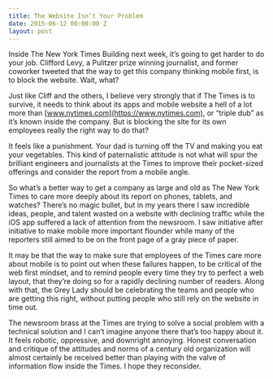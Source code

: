 ```yaml
---
title: The Website Isn’t Your Problem
date: 2015-06-12 00:00:00 Z
layout: post
---
```


Inside The New York Times Building next week, it’s going to get harder to do your job. Clifford Levy, a Pulitzer prize winning journalist, and former coworker tweeted that the way to get this company thinking mobile first, is to block the website. Wait, what?

Just like Cliff and the others, I believe very strongly that if The Times is to survive, it needs to think about its apps and mobile website a hell of a lot more than [www.nytimes.com](https://www.nytimes.com), or “triple dub” as it’s known inside the company. But is blocking the site for its own employees really the right way to do that?

It feels like a punishment. Your dad is turning off the TV and making you eat your vegetables. This kind of paternalistic attitude is not what will spur the brilliant engineers and journalists at the Times to improve their pocket-sized offerings and consider the report from a mobile angle.

So what’s a better way to get a company as large and old as The New York Times to care more deeply about its report on phones, tablets, and watches? There’s no magic bullet, but in my years there I saw incredible ideas, people, and talent wasted on a website with declining traffic while the iOS app suffered a lack of attention from the newsroom. I saw initiative after initiative to make mobile more important flounder while many of the reporters still aimed to be on the front page of a gray piece of paper.

It may be that the way to make sure that employees of the Times care more about mobile is to point out when these failures happen, to be critical of the web first mindset, and to remind people every time they try to perfect a web layout, that they’re doing so for a rapidly declining number of readers. Along with that, the Grey Lady should be celebrating the teams and people who are getting this right, without putting people who still rely on the website in time out.

The newsroom brass at the Times are trying to solve a social problem with a technical solution and I can’t imagine anyone there that’s too happy about it. It feels robotic, oppressive, and downright annoying. Honest conversation and critique of the attitudes and norms of a century old organization will almost certainly be received better than playing with the valve of information flow inside the Times. I hope they reconsider.